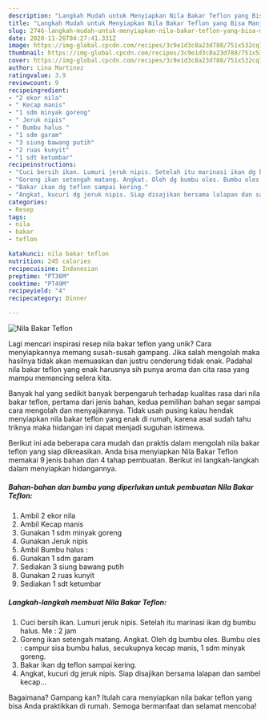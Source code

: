 ```yaml
---
description: "Langkah Mudah untuk Menyiapkan Nila Bakar Teflon yang Bisa Manjain Lidah"
title: "Langkah Mudah untuk Menyiapkan Nila Bakar Teflon yang Bisa Manjain Lidah"
slug: 2746-langkah-mudah-untuk-menyiapkan-nila-bakar-teflon-yang-bisa-manjain-lidah
date: 2020-11-26T04:27:41.331Z
image: https://img-global.cpcdn.com/recipes/3c9e1d3c8a23d788/751x532cq70/nila-bakar-teflon-foto-resep-utama.jpg
thumbnail: https://img-global.cpcdn.com/recipes/3c9e1d3c8a23d788/751x532cq70/nila-bakar-teflon-foto-resep-utama.jpg
cover: https://img-global.cpcdn.com/recipes/3c9e1d3c8a23d788/751x532cq70/nila-bakar-teflon-foto-resep-utama.jpg
author: Lina Martinez
ratingvalue: 3.9
reviewcount: 9
recipeingredient:
- "2 ekor nila"
- " Kecap manis"
- "1 sdm minyak goreng"
- " Jeruk nipis"
- " Bumbu halus "
- "1 sdm garam"
- "3 siung bawang putih"
- "2 ruas kunyit"
- "1 sdt ketumbar"
recipeinstructions:
- "Cuci bersih ikan. Lumuri jeruk nipis. Setelah itu marinasi ikan dg bumbu halus. Me : 2 jam"
- "Goreng ikan setengah matang. Angkat. Oleh dg bumbu oles. Bumbu oles : campur sisa bumbu halus, secukupnya kecap manis, 1 sdm minyak goreng."
- "Bakar ikan dg teflon sampai kering."
- "Angkat, kucuri dg jeruk nipis. Siap disajikan bersama lalapan dan sambel kecap..."
categories:
- Resep
tags:
- nila
- bakar
- teflon

katakunci: nila bakar teflon 
nutrition: 245 calories
recipecuisine: Indonesian
preptime: "PT36M"
cooktime: "PT49M"
recipeyield: "4"
recipecategory: Dinner

---
```



![Nila Bakar Teflon](https://img-global.cpcdn.com/recipes/3c9e1d3c8a23d788/751x532cq70/nila-bakar-teflon-foto-resep-utama.jpg)

Lagi mencari inspirasi resep nila bakar teflon yang unik? Cara menyiapkannya memang susah-susah gampang. Jika salah mengolah maka hasilnya tidak akan memuaskan dan justru cenderung tidak enak. Padahal nila bakar teflon yang enak harusnya sih punya aroma dan cita rasa yang mampu memancing selera kita.



Banyak hal yang sedikit banyak berpengaruh terhadap kualitas rasa dari nila bakar teflon, pertama dari jenis bahan, kedua pemilihan bahan segar sampai cara mengolah dan menyajikannya. Tidak usah pusing kalau hendak menyiapkan nila bakar teflon yang enak di rumah, karena asal sudah tahu triknya maka hidangan ini dapat menjadi suguhan istimewa.


Berikut ini ada beberapa cara mudah dan praktis dalam mengolah nila bakar teflon yang siap dikreasikan. Anda bisa menyiapkan Nila Bakar Teflon memakai 9 jenis bahan dan 4 tahap pembuatan. Berikut ini langkah-langkah dalam menyiapkan hidangannya.

<!--inarticleads1-->

##### Bahan-bahan dan bumbu yang diperlukan untuk pembuatan Nila Bakar Teflon:

1. Ambil 2 ekor nila
1. Ambil  Kecap manis
1. Gunakan 1 sdm minyak goreng
1. Gunakan  Jeruk nipis
1. Ambil  Bumbu halus :
1. Gunakan 1 sdm garam
1. Sediakan 3 siung bawang putih
1. Gunakan 2 ruas kunyit
1. Sediakan 1 sdt ketumbar




<!--inarticleads2-->

##### Langkah-langkah membuat Nila Bakar Teflon:

1. Cuci bersih ikan. Lumuri jeruk nipis. Setelah itu marinasi ikan dg bumbu halus. Me : 2 jam
1. Goreng ikan setengah matang. Angkat. Oleh dg bumbu oles. Bumbu oles : campur sisa bumbu halus, secukupnya kecap manis, 1 sdm minyak goreng.
1. Bakar ikan dg teflon sampai kering.
1. Angkat, kucuri dg jeruk nipis. Siap disajikan bersama lalapan dan sambel kecap...




Bagaimana? Gampang kan? Itulah cara menyiapkan nila bakar teflon yang bisa Anda praktikkan di rumah. Semoga bermanfaat dan selamat mencoba!
